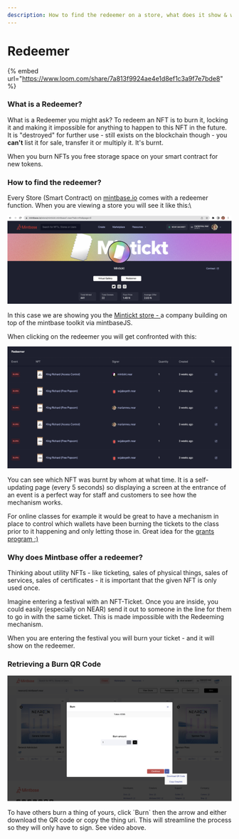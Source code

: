 ```yaml
---
description: How to find the redeemer on a store, what does it show & why do we offer it?
---
```


# Redeemer

{% embed url="https://www.loom.com/share/7a813f9924ae4e1d8ef1c3a9f7e7bde8" %}

### What is a Redeemer?

What is a Redeemer you might ask? To redeem an NFT is to burn it, locking it and making it impossible for anything to happen to this NFT in the future. It is "destroyed" for further use - still exists on the blockchain though - you **can't** list it for sale, transfer it or multiply it. It's burnt.&#x20;

When you burn NFTs you free storage space on your smart contract for new tokens.

### How to find the redeemer?

Every Store (Smart Contract) on [mintbase.io](https://mintbase.io) comes with a redeemer function. When you are viewing a store you will see it like this:\


![](<../.gitbook/assets/Screenshot 2022-06-20 at 10.27.56.png>)

In this case we are showing you the [Mintickt store - ](https://www.mintbase.io/store/mintickt.mintbase1.near?tab=nfts\&page=0)a company building on top of the mintbase toolkit via mintbaseJS.

When clicking on the redeemer you will get confronted with this:&#x20;

![](<../.gitbook/assets/Screenshot 2022-06-20 at 10.31.04.png>)

You can see which NFT was burnt by whom at what time. It is a self-updating page (every 5 seconds) so displaying a screen at the entrance of an event is a perfect way for staff and customers to see how the mechanism works.&#x20;

For online classes for example it would be great to have a mechanism in place to control which wallets have been burning the tickets to the class prior to it happening and only letting those in. Great idea for the [grants program ;)](https://github.com/mintbase/Grants-Program)

### Why does Mintbase offer a redeemer?

Thinking about utility NFTs - like ticketing, sales of physical things, sales of services, sales of certificates - it is important that the given NFT is only used once.

Imagine entering a festival with an NFT-Ticket. Once you are inside, you could easily (especially on NEAR) send it out to someone in the line for them to go in with the same ticket. This is made impossible with the Redeeming mechanism.

When you are entering the festival you will burn your ticket - and it will show on the redeemer.

### Retrieving a Burn QR Code

![](<../.gitbook/assets/Screen Shot 2022-07-20 at 11.40.12 AM.png>)

To have others burn a thing of yours, click \`Burn\`  then the arrow and either download the QR code or copy the thing uri. This will streamline the process so they will only have to sign. See video above.
